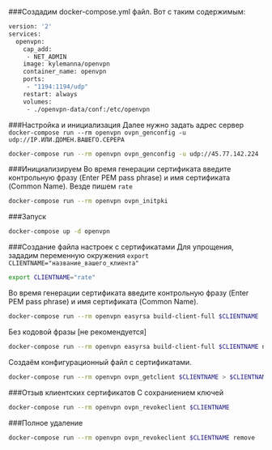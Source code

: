 ###Создадим docker-compose.yml файл.
Вот с таким содержимым:
```dockerfile
version: '2'
services:
  openvpn:
    cap_add:
     - NET_ADMIN
    image: kylemanna/openvpn
    container_name: openvpn
    ports:
     - "1194:1194/udp"
    restart: always
    volumes:
     - ./openvpn-data/conf:/etc/openvpn
```

###Настройка и инициализация
Далее нужно задать адрес сервер `docker-compose run --rm openvpn ovpn_genconfig -u udp://IP.ИЛИ.ДОМЕН.ВАШЕГО.СЕРЕРА`
```bash
docker-compose run --rm openvpn ovpn_genconfig -u udp://45.77.142.224
```

###Инициализируем
Во время генерации сертификата введите контрольную фразу (Enter PEM pass phrase) и имя сертификата (Common Name). 
Везде пишем `rate`
```bash
docker-compose run --rm openvpn ovpn_initpki
```

###Запуск
```bash
docker-compose up -d openvpn
```

###Создание файла настроек с сертификатами
Для упрощения, зададим переменную окружения `export CLIENTNAME="название_вашего_клиента"`
```bash
export CLIENTNAME="rate"
```

Во время генерации сертификата введите контрольную фразу (Enter PEM pass phrase) и имя сертификата (Common Name).
```bash
docker-compose run --rm openvpn easyrsa build-client-full $CLIENTNAME
```

Без кодовой фразы [не рекомендуется]
```bash
docker-compose run --rm openvpn easyrsa build-client-full $CLIENTNAME nopass
```

Создаём конфигурационный файл с сертификатами.
```bash
docker-compose run --rm openvpn ovpn_getclient $CLIENTNAME > $CLIENTNAME.ovpn
```

###Отзыв клиентских сертификатов
С сохраниением ключей
```bash
docker-compose run --rm openvpn ovpn_revokeclient $CLIENTNAME
```

###Полное удаление
```bash
docker-compose run --rm openvpn ovpn_revokeclient $CLIENTNAME remove
```